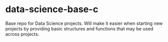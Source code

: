 # data-science-base-c
Base repo for Data Science projects. Will make it easier when starting new projects by providing basic structures and functions that may be used across projects.
